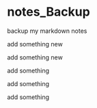 # notes_Backup
backup my markdown notes

add something new

add something new

add something

add something

add something